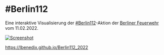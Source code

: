 #Berlin112
==========

Eine interaktive Visualisierung der [#Berlin112](https://twitter.com/hashtag/Berlin112)-Aktion der [Berliner Feuerwehr](https://twitter.com/Berliner_Fw) vom 11.02.2022.


<a href="https://lbenedix.github.io/Berlin112_2022">![Screenshot](https://lbenedix.github.io/24hPolizei/karte.png)</a>

https://lbenedix.github.io/Berlin112_2022
